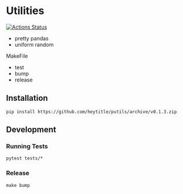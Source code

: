 # Utilities

[![Actions Status](https://github.com/heytitle/putils/workflows/CI/badge.svg)](https://github.com/heytitle/putils/actions)


- pretty pandas
- uniform random

MakeFile
- test
- bump
- release


## Installation
```
pip install https://github.com/heytitle/putils/archive/v0.1.3.zip
```

## Development


### Running Tests
```
pytest tests/*
```

### Release
```
make bump
```